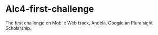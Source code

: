 # Alc4-first-challenge
The first challenge on Mobile Web track, Andela, Google an Pluralsight Scholarship.
